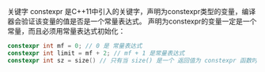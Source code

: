 关键字 constexpr 是C++11中引入的关键字，声明为constexpr类型的变量，编译器会验证该变量的值是否是一个常量表达式。
声明为constexpr的变量一定是一个常量，而且必须用常量表达式初始化：

```cpp
constexpr int mf = 0; // 0 是 常量表达式
constexpr int limit = mf + 2; // mf + 1 是常量表达式
constexpr int sz = size() // 只有当 size() 是一个 返回值为 constexpr 函数时才是一个正确的声明语句
```